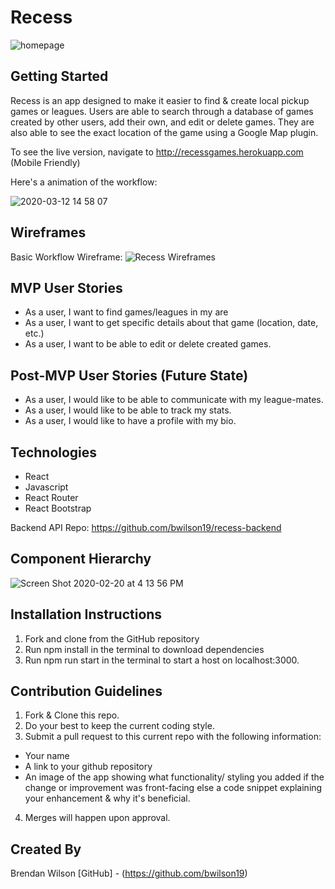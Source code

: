 # Recess

![homepage](https://user-images.githubusercontent.com/58187597/76569506-80e7a180-6470-11ea-9dc2-0e558cba6b69.png)

## Getting Started

Recess is an app designed to make it easier to find & create local pickup games or leagues. Users are able to search through a database of games created by other users, add their own, and edit or delete games. They are also able to see the exact location of the game using a Google Map plugin.

To see the live version, navigate to http://recessgames.herokuapp.com (Mobile Friendly)

Here's a animation of the workflow: 

![2020-03-12 14 58 07](https://user-images.githubusercontent.com/58187597/76570154-f3a54c80-6471-11ea-9c75-af5cdcd85a5e.gif)

## Wireframes

Basic Workflow Wireframe:
![Recess Wireframes](https://user-images.githubusercontent.com/58187597/76570452-9231ad80-6472-11ea-9f34-942414b89b35.jpg)


## MVP User Stories

- As a user, I want to find games/leagues in my are
- As a user, I want to get specific details about that game (location, date, etc.)
- As a user, I want to be able to edit or delete created games.

## Post-MVP User Stories (Future State)

- As a user, I would like to be able to communicate with my league-mates.
- As a user, I would like to be able to track my stats.
- As a user, I would like to have a profile with my bio.

## Technologies

- React
- Javascript
- React Router
- React Bootstrap

Backend API Repo: https://github.com/bwilson19/recess-backend

## Component Hierarchy

![Screen Shot 2020-02-20 at 4 13 56 PM](https://user-images.githubusercontent.com/56045956/74984868-0214c100-53fc-11ea-87c1-dd874c7418c1.png)

## Installation Instructions

1. Fork and clone from the GitHub repository
2. Run npm install in the terminal to download dependencies
3. Run npm run start in the terminal to start a host on localhost:3000.

## Contribution Guidelines

1. Fork & Clone this repo.
2. Do your best to keep the current coding style.
3. Submit a pull request to this current repo with the following information:

- Your name
- A link to your github repository
- An image of the app showing what functionality/ styling you added if the change or improvement was front-facing else a code snippet explaining your enhancement & why it's beneficial.

4. Merges will happen upon approval.

## Created By

Brendan Wilson [GitHub] - (https://github.com/bwilson19)